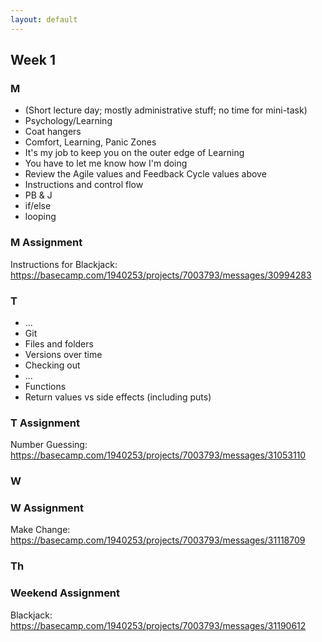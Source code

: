 ```yaml
---
layout: default
---
```


## Week 1

### M

* (Short lecture day; mostly administrative stuff; no time for mini-task)
* Psychology/Learning
* Coat hangers
* Comfort, Learning, Panic Zones
* It's my job to keep you on the outer edge of Learning
* You have to let me know how I'm doing
* Review the Agile values and Feedback Cycle values above
* Instructions and control flow
* PB & J
* if/else
* looping

### M Assignment

Instructions for Blackjack: https://basecamp.com/1940253/projects/7003793/messages/30994283

### T

* ...
* Git
* Files and folders
* Versions over time
* Checking out
* ...
* Functions
* Return values vs side effects (including puts)

### T Assignment

Number Guessing: https://basecamp.com/1940253/projects/7003793/messages/31053110

### W

### W Assignment

Make Change: https://basecamp.com/1940253/projects/7003793/messages/31118709

### Th

### Weekend Assignment

Blackjack: https://basecamp.com/1940253/projects/7003793/messages/31190612
